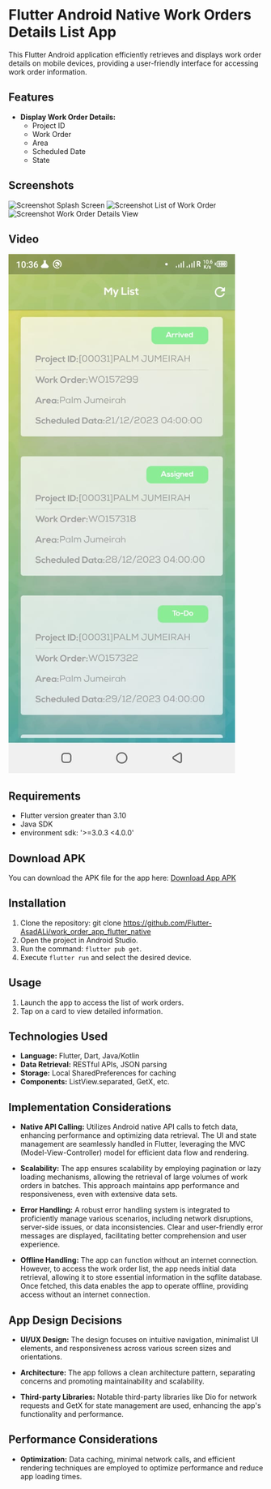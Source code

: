 # Flutter Android Native Work Orders Details List App

This Flutter Android application efficiently retrieves and displays work order details on mobile devices, providing a user-friendly interface for accessing work order information.

## Features

- **Display Work Order Details:**
    - Project ID
    - Work Order
    - Area
    - Scheduled Date
    - State
## Screenshots

![Screenshot Splash Screen](https://github.com/Flutter-AsadALi/work_order_app_flutter/blob/main/assets/images/splsh.jpeg)
![Screenshot List of Work Order](https://github.com/Flutter-AsadALi/work_order_app_flutter/blob/main/assets/images/list.jpeg)
![Screenshot Work Order Details View](https://github.com/Flutter-AsadALi/work_order_app_flutter/blob/main/assets/images/details.jpeg)

## Video
[![Video Demo](https://github.com/Flutter-AsadALi/work_order_app_flutter_native/blob/main/assets/list.jpeg)](https://github.com/Flutter-AsadALi/work_order_app_flutter/blob/main/assets/images/video.mp4)

## Requirements

- Flutter version greater than 3.10
- Java SDK
- environment sdk: '>=3.0.3 <4.0.0'
## Download APK

You can download the APK file for the app here: [Download App APK](https://github.com/Flutter-AsadALi/work_order_app_flutter_native/blob/main/assets/flutter-native-app.apk)
## Installation

1. Clone the repository:
   git clone https://github.com/Flutter-AsadALi/work_order_app_flutter_native
2. Open the project in Android Studio.
3. Run the command: `flutter pub get`.
4. Execute `flutter run` and select the desired device.

## Usage

1. Launch the app to access the list of work orders.
2. Tap on a card to view detailed information.

## Technologies Used

- **Language:** Flutter, Dart, Java/Kotlin
- **Data Retrieval:** RESTful APIs, JSON parsing
- **Storage:** Local SharedPreferences for caching
- **Components:** ListView.separated, GetX, etc.

## Implementation Considerations

- **Native API Calling:** Utilizes Android native API calls to fetch data, enhancing performance and optimizing data retrieval. The UI and state management are seamlessly handled in Flutter, leveraging the MVC (Model-View-Controller) model for efficient data flow and rendering.

- **Scalability:** The app ensures scalability by employing pagination or lazy loading mechanisms, allowing the retrieval of large volumes of work orders in batches. This approach maintains app performance and responsiveness, even with extensive data sets.

- **Error Handling:** A robust error handling system is integrated to proficiently manage various scenarios, including network disruptions, server-side issues, or data inconsistencies. Clear and user-friendly error messages are displayed, facilitating better comprehension and user experience.
  
- **Offline Handling:** The app can function without an internet connection. However, to access the work order list, the app needs initial data retrieval, allowing it to store essential information in the sqflite database. Once fetched, this data enables the app to operate offline, providing access without an internet connection.


## App Design Decisions

- **UI/UX Design:** The design focuses on intuitive navigation, minimalist UI elements, and responsiveness across various screen sizes and orientations.

- **Architecture:** The app follows a clean architecture pattern, separating concerns and promoting maintainability and scalability.

- **Third-party Libraries:** Notable third-party libraries like Dio for network requests and GetX for state management are used, enhancing the app's functionality and performance.

## Performance Considerations

- **Optimization:** Data caching, minimal network calls, and efficient rendering techniques are employed to optimize performance and reduce app loading times.




